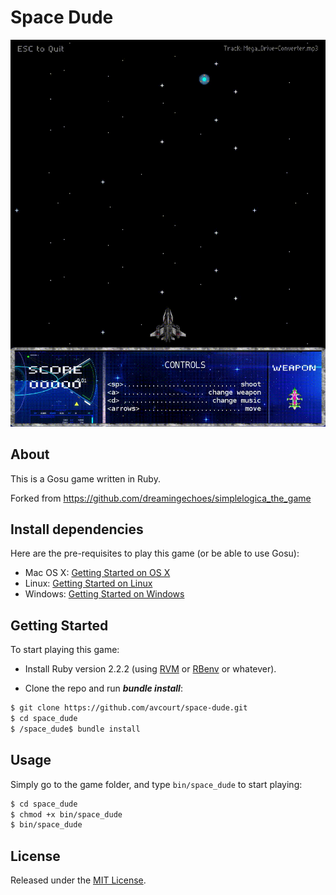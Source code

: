 # Space Dude

![Space Dude](assets/images/doc/spacedude-screenshot-lrg.gif)

## About

This is a Gosu game written in Ruby.

Forked from https://github.com/dreamingechoes/simplelogica_the_game

## Install dependencies

Here are the pre-requisites to play this game (or be able to use Gosu):

* Mac OS X: [Getting Started on OS X](https://github.com/gosu/gosu/wiki/Getting-Started-on-OS-X#prerequisites)
* Linux: [Getting Started on Linux](https://github.com/gosu/gosu/wiki/Getting-Started-on-Linux#getting-started-on-linux)
* Windows: [Getting Started on Windows](https://github.com/gosu/gosu/wiki/Getting-Started-on-Windows#getting-started-on-windows)

## Getting Started

To start playing this game:

* Install Ruby version 2.2.2 (using [RVM](https://github.com/rvm/rvm) or [RBenv](https://github.com/sstephenson/rbenv) or whatever).

* Clone the repo and run ***bundle install***:

```bash
$ git clone https://github.com/avcourt/space-dude.git
$ cd space_dude
$ /space_dude$ bundle install
```

## Usage

Simply go to the game folder, and type `bin/space_dude` to start playing:

```bash
$ cd space_dude
$ chmod +x bin/space_dude
$ bin/space_dude
```


## License

Released under the [MIT License](http://www.opensource.org/licenses/MIT).
